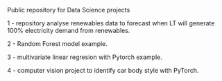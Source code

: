 Public repository for Data Science projects

1 - repository analyse renewables data to forecast when LT will generate 100% electricity demand from renewables.

2 - Random Forest model example.

3 - multivariate linear regresion with Pytorch example.

4 - computer vision project to identify car body style with PyTorch.
